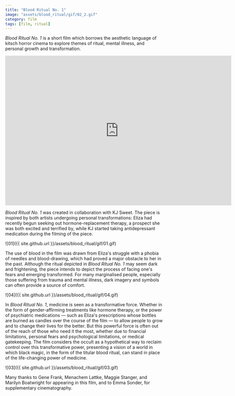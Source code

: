 ```yaml
---
title: "Blood Ritual No. 1"
image: "assets/blood_ritual/gif/02_2.gif"
category: film
tags: [film, ritual]
---
```

_Blood Ritual No. 1_ is a short film which borrows the aesthetic language of kitsch horror cinema to explore themes of ritual, mental illness, and personal growth and transformation.

<div class="vimeo"><iframe src="https://player.vimeo.com/video/161779272" width="720" height="478" frameborder="0" webkitallowfullscreen mozallowfullscreen allowfullscreen></iframe></div>

_Blood Ritual No. 1_ was created in collaboration with KJ Sweet. The piece is inspired by both artists undergoing personal transformations: Eliza had recently begun seeking out hormone-replacement therapy, a prospect she was both excited and terrified by, while KJ started taking antidepressant medication during the filming of the piece.

<!-- ![07]({{ site.github.url }}/assets/blood_ritual/gif/07.gif)
![05]({{ site.github.url }}/assets/blood_ritual/gif/05.gif) -->
![01]({{ site.github.url }}/assets/blood_ritual/gif/01.gif)

The use of blood in the film was drawn from Eliza's struggle with a phobia of needles and blood-drawing, which had proved a major obstacle to her in the past. Although the ritual depicted in _Blood Ritual No. 1_ may seem dark and frightening, the piece intends to depict the process of facing one's fears and emerging transformed. For many marginalised people, especially those suffering from trauma and mental illness, dark imagery and symbols can often provide a source of comfort.

![04]({{ site.github.url }}/assets/blood_ritual/gif/04.gif)

In _Blood Ritual No. 1_, medicine is seen as a transformative force. Whether in the form of gender-affirming treatments like hormone therapy, or the power of psychiatric medications &mdash; such as Eliza's prescriptions whose bottles are burned as candles over the course of the film &mdash; to allow people to grow and to change their lives for the better. But this powerful force is often out of the reach of those who need it the most, whether due to financial limitations, personal fears and psychological limitations, or medical gatekeeping. The film considers the occult as a hypothetical way to reclaim control over this transformative power, presenting a vision of a world in which black magic, in the form of the titular blood ritual, can stand in place of the life-changing power of medicine.

![03]({{ site.github.url }}/assets/blood_ritual/gif/03.gif)
<!-- ![06]({{ site.github.url }}/assets/blood_ritual/gif/06.gif) -->

Many thanks to Gene Frank, Menachem Lattke, Maggie Stanger, and Marilyn Boatwright for appearing in this film, and to Emma Sonder, for supplementary cinematography.
<!-- ![02]({{ site.github.url }}/assets/blood_ritual/gif/02.gif) -->
